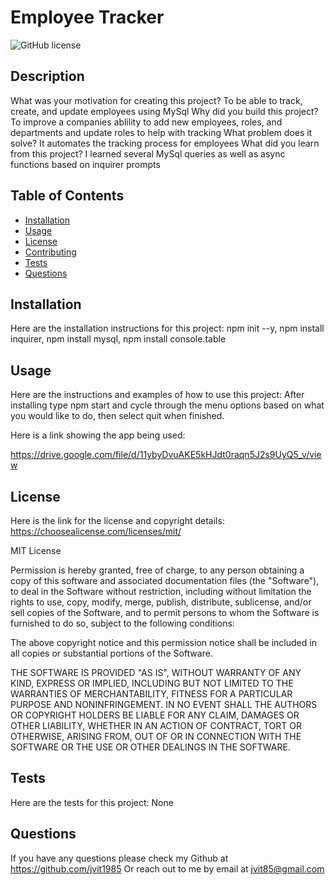 # Employee Tracker
  
  ![GitHub license](https://img.shields.io/badge/license-MIT-blue.svg)
  
  
  ## Description
  What was your motivation for creating this project? To be able to track, create, and update employees using MySql
  Why did you build this project? To improve a companies ablility to add new employees, roles, and departments and update roles to help with tracking
  What problem does it solve? It automates the tracking process for employees
  What did you learn from this project? I learned several MySql queries as well as async functions based on inquirer prompts
  
  ## Table of Contents
  - [Installation](#installation)
  - [Usage](#usage)
  - [License](#license)
  - [Contributing](#contributing)
  - [Tests](#tests)
  - [Questions](#questions)

  ## Installation
  Here are the installation instructions for this project:
  npm init --y, npm install inquirer, npm install mysql, npm install console.table
  

  ## Usage
  Here are the instructions and examples of how to use this project:
  After installing type npm start and cycle through the menu options based on what you would like to do, then select quit when finished.
  
  Here is a link showing the app being used:
  
  https://drive.google.com/file/d/11ybyDvuAKE5kHJdt0raqn5J2s9UyQ5_v/view

  
  ## License
  Here is the link for the license and copyright details: https://choosealicense.com/licenses/mit/
    
  
  MIT License
          
  Permission is hereby granted, free of charge, to any person obtaining a copy
  of this software and associated documentation files (the "Software"), to deal
  in the Software without restriction, including without limitation the rights
  to use, copy, modify, merge, publish, distribute, sublicense, and/or sell
  copies of the Software, and to permit persons to whom the Software is
  furnished to do so, subject to the following conditions:
          
  The above copyright notice and this permission notice shall be included in all
  copies or substantial portions of the Software.
          
  THE SOFTWARE IS PROVIDED "AS IS", WITHOUT WARRANTY OF ANY KIND, EXPRESS OR
  IMPLIED, INCLUDING BUT NOT LIMITED TO THE WARRANTIES OF MERCHANTABILITY,
  FITNESS FOR A PARTICULAR PURPOSE AND NONINFRINGEMENT. IN NO EVENT SHALL THE
  AUTHORS OR COPYRIGHT HOLDERS BE LIABLE FOR ANY CLAIM, DAMAGES OR OTHER
  LIABILITY, WHETHER IN AN ACTION OF CONTRACT, TORT OR OTHERWISE, ARISING FROM,
  OUT OF OR IN CONNECTION WITH THE SOFTWARE OR THE USE OR OTHER DEALINGS IN THE
  SOFTWARE.
    
  
  

  ## Tests
  Here are the tests for this project:
  None
  

  ## Questions
  If you have any questions please check my Github at https://github.com/jvit1985
  Or reach out to me by email at jvit85@gmail.com
